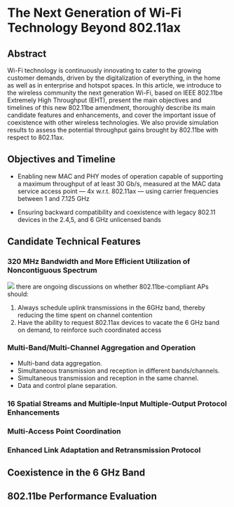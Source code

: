# The Next Generation of Wi-Fi Technology Beyond 802.11ax


## Abstract

Wi-Fi technology is continuously innovating to cater to the growing customer demands, driven by the digitalization of everything, in the home as well as in enterprise and hotspot spaces. In this article, we introduce to the wireless community the next generation Wi-Fi, based on IEEE 802.11be Extremely High Throughput (EHT), present the main objectives and timelines of this new 802.11be amendment, thoroughly describe its main candidate features and enhancements, and cover the important issue of coexistence with other wireless technologies. We also provide simulation results to assess the potential throughput gains brought by 802.11be with respect to 802.11ax.





## Objectives and Timeline

* Enabling new MAC and PHY modes of operation capable of supporting a maximum throughput of at least 30 Gb/s, measured at the MAC data service access point — 4x w.r.t. 802.11ax — using carrier frequencies between 1 and 7.125 GHz

* Ensuring backward compatibility and coexistence with legacy 802.11 devices in the 2.4,5, and 6 GHz unlicensed bands 



## Candidate Technical Features
### 320 MHz Bandwidth and More Efficient Utilization of Noncontiguous Spectrum
![](https://i.imgur.com/Ly3UQD7.png)
there are ongoing discussions on whether 802.11be-compliant APs should:

1.  Always schedule uplink transmissions in the 6GHz band, thereby reducing the time spent on channel contention
2.  Have the ability to request 802.11ax devices to vacate the 6 GHz band on demand, to reinforce such coordinated access



### Multi-Band/Multi-Channel Aggregation and Operation

* Multi-band data aggregation.
* Simultaneous transmission and reception in different bands/channels.
* Simultaneous transmission and reception in the same channel.
* Data and control plane separation.


### 16 Spatial Streams and Multiple-Input Multiple-Output Protocol Enhancements


### Multi-Access Point Coordination


### Enhanced Link Adaptation and Retransmission Protocol




## Coexistence in the 6 GHz Band


## 802.11be Performance Evaluation








